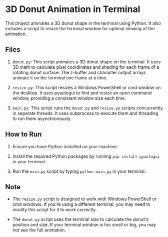 # 3D Donut Animation in Terminal

This project animates a 3D donut shape in the terminal using Python. It also includes a script to resize the terminal window for optimal viewing of the animation.

## Files

1. `donut.py`: This script animates a 3D donut shape on the terminal. It uses 3D math to calculate pixel coordinates and shading for each frame of a rotating donut surface. The z-buffer and character output arrays animate it on the terminal one frame at a time.

2. `resize.py`: This script resizes a Windows PowerShell or cmd window on the desktop. It uses pyautogui to find and resize an open command window, providing a consistent window size each time.

3. `main.py`: This script runs the `donut.py` and `resize.py` scripts concurrently in separate threads. It uses subprocess to execute them and threading to run them asynchronously.

## How to Run

1. Ensure you have Python installed on your machine.

2. Install the required Python packages by running `pip install pyautogui` in your terminal.

3. Run the `main.py` script by typing `python main.py` in your terminal.

## Note

- The `resize.py` script is designed to work with Windows PowerShell or cmd windows. If you're using a different terminal, you may need to modify this script for it to work correctly.

- The `donut.py` script uses the terminal size to calculate the donut's position and size. If your terminal window is too small or big, you may not see the full animation.

